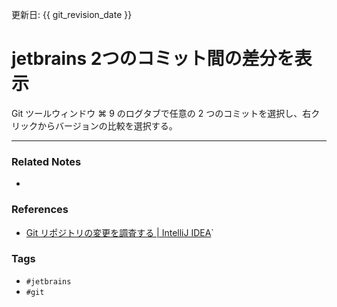 更新日: {{ git_revision_date }}

# jetbrains 2つのコミット間の差分を表示
Git ツールウィンドウ ⌘ 9 のログタブで任意の 2 つのコミットを選択し、右クリックからバージョンの比較を選択する。

----
### Related Notes
- 

### References
- [Git リポジトリの変更を調査する | IntelliJ IDEA](https://pleiades.io/help/idea/investigate-changes.html`#compare-versions)`

### Tags
- `#jetbrains` 
- `#git` 